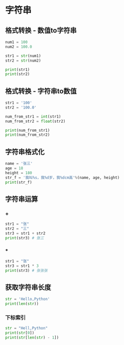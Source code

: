 # 字符串

## 格式转换 - 数值to字符串

```python
num1 = 100
num2 = 100.0

str1 = str(num1)
str2 = str(num2)

print(str1)
print(str2)
```

## 格式转换 - 字符串to数值

```python
str1 = '100'
str2 = '100.0'

num_from_str1 = int(str1)
num_from_str2 = float(str2)

print(num_from_str1)
print(num_from_str2)
```

## 字符串格式化

```python
name = '张三'
age = 18
height = 180
str_f = '我叫%s，我%d岁，我%dcm高'%(name, age, height)
print(str_f)
```

## 字符串运算

### +

```python
str1 = "张"
str2 = "三"
str3 = str1 + str2
print(str3) # 张三
```

### *

```python
str1 = "张"
str3 = str1 * 3
print(str3) # 张张张
```

## 获取字符串长度

```python
str = 'Hello,Python'
print(len(str))
```

### 下标索引

```python
str = "Hell,Python"
print(str[0])
print(str[len(str) - 1])
```
